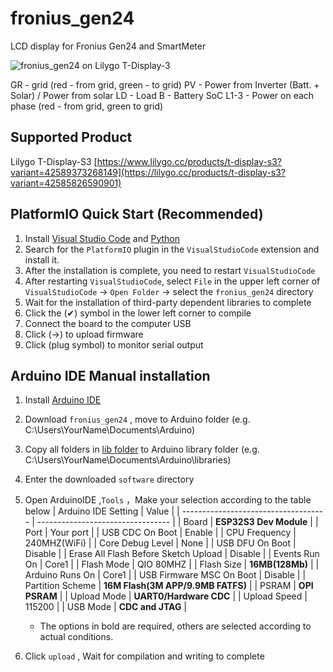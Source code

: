 # fronius_gen24
LCD display for Fronius Gen24 and SmartMeter

![fronius_gen24 on Lilygo T-Display-3](https://github.com/user-attachments/assets/ace65480-dd41-408c-989c-845e8e2832ae)

GR - grid (red - from grid, green - to grid)
PV - Power from Inverter (Batt. + Solar) / Power from solar
LD - Load 
B - Battery SoC
L1-3 - Power on each phase (red - from grid, green to grid)

## Supported Product

Lilygo T-Display-S3
[https://www.lilygo.cc/products/t-display-s3?variant=42589373268149](https://lilygo.cc/products/t-display-s3?variant=42585826590901)

## PlatformIO Quick Start (Recommended)
1. Install [Visual Studio Code](https://code.visualstudio.com/) and [Python](https://www.python.org/)
2. Search for the `PlatformIO` plugin in the `VisualStudioCode` extension and install it.
3. After the installation is complete, you need to restart `VisualStudioCode`
4. After restarting `VisualStudioCode`, select `File` in the upper left corner of `VisualStudioCode` -> `Open Folder` -> select the `fronius_gen24` directory
5. Wait for the installation of third-party dependent libraries to complete
6. Click the (✔) symbol in the lower left corner to compile
7. Connect the board to the computer USB
8. Click (→) to upload firmware
9. Click (plug symbol) to monitor serial output


## Arduino IDE Manual installation

1. Install [Arduino IDE](https://www.arduino.cc/en/software)
2. Download `fronius_gen24` , move to Arduino folder (e.g. C:\Users\YourName\Documents\Arduino\)
3. Copy all folders in [lib folder](./lib/) to Arduino library folder (e.g. C:\Users\YourName\Documents\Arduino\libraries)
4. Enter the downloaded `software` directory
5. Open ArduinoIDE ,`Tools` ，Make your selection according to the table below
    | Arduino IDE Setting                  | Value                             |
    | ------------------------------------ | --------------------------------- |
    | Board                                | **ESP32S3 Dev Module**            |
    | Port                                 | Your port                         |
    | USB CDC On Boot                      | Enable                            |
    | CPU Frequency                        | 240MHZ(WiFi)                      |
    | Core Debug Level                     | None                              |
    | USB DFU On Boot                      | Disable                           |
    | Erase All Flash Before Sketch Upload | Disable                           |
    | Events Run On                        | Core1                             |
    | Flash Mode                           | QIO 80MHZ                         |
    | Flash Size                           | **16MB(128Mb)**                   |
    | Arduino Runs On                      | Core1                             |
    | USB Firmware MSC On Boot             | Disable                           |
    | Partition Scheme                     | **16M Flash(3M APP/9.9MB FATFS)** |
    | PSRAM                                | **OPI PSRAM**                     |
    | Upload Mode                          | **UART0/Hardware CDC**            |
    | Upload Speed                         | 115200                            |
    | USB Mode                             | **CDC and JTAG**                  |
    * The options in bold are required, others are selected according to actual conditions.

6. Click `upload` , Wait for compilation and writing to complete

